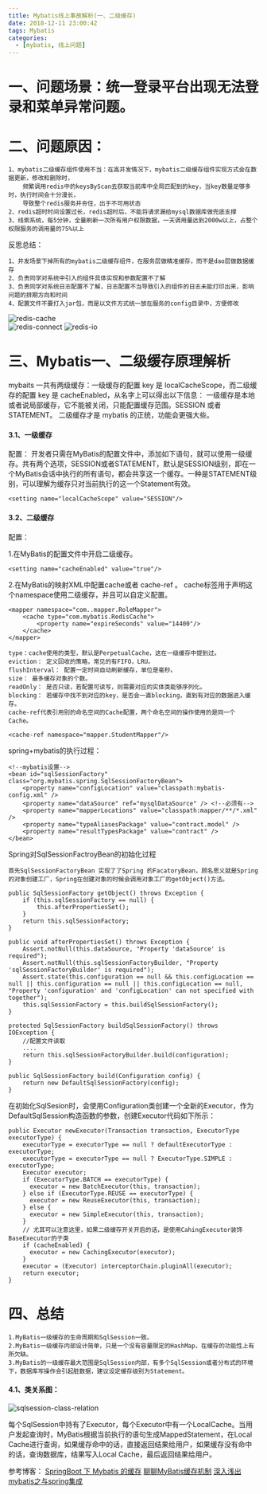 ```yaml
---
title: Mybatis线上事故解析(一、二级缓存)
date: 2018-12-11 23:00:42
tags: Mybatis
categories: 
  - [mybatis, 线上问题]
---
```


# 一、问题场景：统一登录平台出现无法登录和菜单异常问题。

# 二、问题原因：
   
    1、mybatis二级缓存组件使用不当：在高并发情况下，mybatis二级缓存组件实现方式会在数据更新，修改和删除时，
        频繁调用redis中的keysByScan去获取当前库中全局匹配到的key，当key数量足够多时，执行时间会十分漫长，
        导致整个redis服务并夯住，出于不可用状态
    2、redis超时时间设置过长，redis超时后，不能将请求漏给mysql数据库做兜底支撑
    3、线索系统，每5分钟，全量刷新一次所有用户权限数据，一天调用量达到2000w以上，占整个权限服务的调用量的75%以上 

反思总结：
    
    1、并发场景下掉所有的mybatis二级缓存组件，在服务层做精准缓存，而不是dao层做数据缓存
    2、负责同学对系统中引入的组件具体实现和参数配置不了解
    3、负责同学对系统日志配置不了解，日志配置不当导致引入的组件的日志未能打印出来，影响问题的排期方向和时间
    4、配置文件不要打入jar包，而是以文件方式统一放在服务的config目录中，方便修改 

<!--more-->    
![redis-cache](2018-12-11-Mybatis-online-accident/redis-cache.jpg)    
![redis-connect](2018-12-11-Mybatis-online-accident/redis-connect.jpg)
![redis-io](2018-12-11-Mybatis-online-accident/redis-io.jpg)
   
    
# 三、Mybatis一、二级缓存原理解析

mybaits 一共有两级缓存：一级缓存的配置 key 是 localCacheScope，而二级缓存的配置 key 是 cacheEnabled，从名字上可以得出以下信息：
一级缓存是本地或者说局部缓存，它不能被关闭，只能配置缓存范围。SESSION 或者 STATEMENT。
二级缓存才是 mybatis 的正统，功能会更强大些。

#### 3.1、一级缓存
配置：
开发者只需在MyBatis的配置文件中，添加如下语句，就可以使用一级缓存。共有两个选项，SESSION或者STATEMENT，默认是SESSION级别，即在一个MyBatis会话中执行的所有语句，都会共享这一个缓存。一种是STATEMENT级别，可以理解为缓存只对当前执行的这一个Statement有效。

    <setting name="localCacheScope" value="SESSION"/>

#### 3.2、二级缓存
配置：

1.在MyBatis的配置文件中开启二级缓存。
    
    <setting name="cacheEnabled" value="true"/>
    
2.在MyBatis的映射XML中配置cache或者 cache-ref 。
cache标签用于声明这个namespace使用二级缓存，并且可以自定义配置。

    <mapper namespace="com..mapper.RoleMapper">
        <cache type="com.mybatis.RedisCache">
            <property name="expireSeconds" value="14400"/>
        </cache>
    </mapper>   
    
    type：cache使用的类型，默认是PerpetualCache，这在一级缓存中提到过。
    eviction： 定义回收的策略，常见的有FIFO，LRU。
    flushInterval： 配置一定时间自动刷新缓存，单位是毫秒。
    size： 最多缓存对象的个数。
    readOnly： 是否只读，若配置可读写，则需要对应的实体类能够序列化。
    blocking： 若缓存中找不到对应的key，是否会一直blocking，直到有对应的数据进入缓存。
    cache-ref代表引用别的命名空间的Cache配置，两个命名空间的操作使用的是同一个Cache。

    <cache-ref namespace="mapper.StudentMapper"/>

spring+mybatis的执行过程：

    <!--mybatis设置-->
	<bean id="sqlSessionFactory" class="org.mybatis.spring.SqlSessionFactoryBean">
        <property name="configLocation" value="classpath:mybatis-config.xml" />
        <property name="dataSource" ref="mysqlDataSource" /> <!--必须有-->
        <property name="mapperLocations" value="classpath:mapper/**/*.xml" />
        <property name="typeAliasesPackage" value="contract.model" />
        <property name="resultTypesPackage" value="contract" />
    </bean>

Spring对SqlSessionFactroyBean的初始化过程

    首先SqlSessionFactoryBean 实现了了Spring 的FacatoryBean，顾名思义就是Spring的对象创建工厂，Spring在创建对象的时候会调用对象工厂的getObject()方法。

    public SqlSessionFactory getObject() throws Exception {
        if (this.sqlSessionFactory == null) {
            this.afterPropertiesSet();
        }
        return this.sqlSessionFactory;
    }
    
    public void afterPropertiesSet() throws Exception {
        Assert.notNull(this.dataSource, "Property 'dataSource' is required");
        Assert.notNull(this.sqlSessionFactoryBuilder, "Property 'sqlSessionFactoryBuilder' is required");
        Assert.state(this.configuration == null && this.configLocation == null || this.configuration == null || this.configLocation == null, "Property 'configuration' and 'configLocation' can not specified with together");
        this.sqlSessionFactory = this.buildSqlSessionFactory();
    }
    
    protected SqlSessionFactory buildSqlSessionFactory() throws IOException {
        //配置文件读取
        ....
        return this.sqlSessionFactoryBuilder.build(configuration);
    }
    
    public SqlSessionFactory build(Configuration config) {
        return new DefaultSqlSessionFactory(config);
    }
    
在初始化SqlSesion时，会使用Configuration类创建一个全新的Executor，作为DefaultSqlSession构造函数的参数，创建Executor代码如下所示：
    
    public Executor newExecutor(Transaction transaction, ExecutorType executorType) {
        executorType = executorType == null ? defaultExecutorType : executorType;
        executorType = executorType == null ? ExecutorType.SIMPLE : executorType;
        Executor executor;
        if (ExecutorType.BATCH == executorType) {
          executor = new BatchExecutor(this, transaction);
        } else if (ExecutorType.REUSE == executorType) {
          executor = new ReuseExecutor(this, transaction);
        } else {
          executor = new SimpleExecutor(this, transaction);
        }
        // 尤其可以注意这里，如果二级缓存开关开启的话，是使用CahingExecutor装饰BaseExecutor的子类
        if (cacheEnabled) {
          executor = new CachingExecutor(executor);                      
        }
        executor = (Executor) interceptorChain.pluginAll(executor);
        return executor;
    }
    
# 四、总结

    1.MyBatis一级缓存的生命周期和SqlSession一致。
    2.MyBatis一级缓存内部设计简单，只是一个没有容量限定的HashMap，在缓存的功能性上有所欠缺。
    3.MyBatis的一级缓存最大范围是SqlSession内部，有多个SqlSession或者分布式的环境下，数据库写操作会引起脏数据，建议设定缓存级别为Statement。    
    
#### 4.1、类关系图：
![sqlsession-class-relation](2018-12-11-Mybatis-online-accident/sqlsession-class-relation.jpg)    
    
每个SqlSession中持有了Executor，每个Executor中有一个LocalCache。当用户发起查询时，MyBatis根据当前执行的语句生成MappedStatement，在Local Cache进行查询，如果缓存命中的话，直接返回结果给用户，如果缓存没有命中的话，查询数据库，结果写入Local Cache，最后返回结果给用户。    

参考博客：
[SpringBoot 下 Mybatis 的缓存](https://juejin.im/post/5cacaf2df265da03a97acd25)
[聊聊MyBatis缓存机制](https://tech.meituan.com/2018/01/19/mybatis-cache.html)
[深入浅出mybatis之与spring集成](https://www.cnblogs.com/nuccch/p/7693801.html)
    